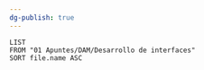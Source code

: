 ```yaml
---
dg-publish: true
---
```


```dataview
LIST
FROM "01 Apuntes/DAM/Desarrollo de interfaces"
SORT file.name ASC   
```
